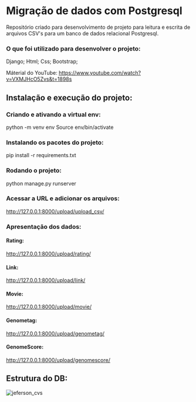 # Migração de dados com Postgresql
Repositório criado para desenvolvimento de projeto para leitura e escrita de arquivos CSV's para um banco de dados relacional Postgresql.

### O que foi utilizado para desenvolver o projeto: 
Django;
Html;
Css;
Bootstrap;

Máterial do YouTube: https://www.youtube.com/watch?v=VXMJHcO5Zvs&t=1898s 


## Instalação e execução do projeto:

### Criando e ativando a virtual env:
python -m venv env
Source env/bin/activate 

### Instalando os pacotes do projeto:
pip install -r requirements.txt 

### Rodando o projeto:


python manage.py runserver 

### Acessar a URL e adicionar os arquivos:
http://127.0.0.1:8000/upload/upload_csv/


### Apresentação dos dados:

#### Rating:
http://127.0.0.1:8000/upload/rating/

#### Link:
http://127.0.0.1:8000/upload/link/

#### Movie:
http://127.0.0.1:8000/upload/movie/

#### Genometag:
http://127.0.0.1:8000/upload/genometag/

#### GenomeScore:
http://127.0.0.1:8000/upload/genomescore/

## Estrutura do DB: 


![jeferson_cvs](https://github.com/user-attachments/assets/dae99317-edfd-4d8c-954b-2e3cf0e8dc96)



